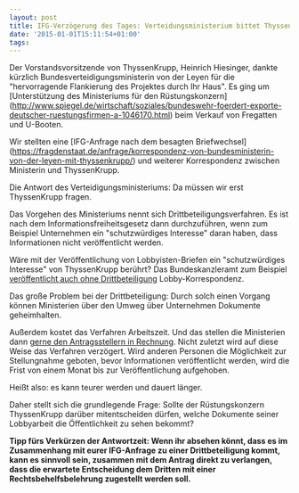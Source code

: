 ```yaml
---
layout: post
title: IFG-Verzögerung des Tages: Verteidungsministerium bittet ThyssenKrupp um Freigabe
date: '2015-01-01T15:11:54+01:00'
tags:
---
```


Der Vorstandsvorsitzende von ThyssenKrupp, Heinrich Hiesinger, dankte kürzlich Bundesverteidigungsministerin von der Leyen für die "hervorragende Flankierung des Projektes durch Ihr Haus". Es ging um [Unterstützung des Ministeriums für den Rüstungskonzern] (http://www.spiegel.de/wirtschaft/soziales/bundeswehr-foerdert-exporte-deutscher-ruestungsfirmen-a-1046170.html) beim Verkauf von Fregatten und U-Booten.

Wir stellten eine [IFG-Anfrage nach dem besagten Briefwechsel] (https://fragdenstaat.de/anfrage/korrespondenz-von-bundesministerin-von-der-leyen-mit-thyssenkrupp/) und weiterer Korrespondenz zwischen Ministerin und ThyssenKrupp.

Die Antwort des Verteidigungsministeriums: Da müssen wir erst ThyssenKrupp fragen.

Das Vorgehen des Ministeriums nennt sich Drittbeteiligungsverfahren. Es ist nach dem Informationsfreiheitsgesetz dann durchzuführen, wenn zum Beispiel Unternehmen ein "schutzwürdiges Interesse" daran haben, dass Informationen nicht veröffentlicht werden. 

Wäre mit der Veröffentlichung von Lobbyisten-Briefen ein "schutzwürdiges Interesse" von ThyssenKrupp berührt? Das Bundeskanzleramt zum Beispiel [veröffentlicht auch ohne Drittbeteiligung](https://fragdenstaat.de/anfrage/informationsfreiheitsanfrage-zur-monitor-pressemeldung/) Lobby-Korrespondenz.

Das große Problem bei der Drittbeteiligung: Durch solch einen Vorgang können Ministerien über den Umweg über Unternehmen Dokumente geheimhalten. 

Außerdem kostet das Verfahren Arbeitszeit. Und das stellen die Ministerien dann [gerne den Antragsstellern in Rechnung](https://fragdenstaat.de/files/foi/18254/AufklrungsschreibenDrittbeteiligung-AnhrungKosten_geschwaerzt.pdf). 
Nicht zuletzt wird auf diese Weise das Verfahren verzögert. Wird anderen Personen die Möglichkeit zur Stellungnahme geboten, bevor Informationen veröffentlicht werden, wird die Frist von einem Monat bis zur Veröffentlichung aufgehoben.

Heißt also: es kann teurer werden und dauert länger.

Daher stellt sich die grundlegende Frage: Sollte der Rüstungskonzern ThyssenKrupp darüber mitentscheiden dürfen, welche Dokumente seiner Lobbyarbeit die Öffentlichkeit zu sehen bekommt?

<strong>Tipp fürs Verkürzen der Antwortzeit: Wenn ihr absehen könnt, dass es im Zusammenhang mit eurer IFG-Anfrage zu einer Drittbeteiligung kommt, kann es sinnvoll sein, zusammen mit dem Antrag direkt zu verlangen, dass die erwartete Entscheidung dem Dritten mit einer Rechtsbehelfsbelehrung zugestellt werden soll.</strong>
